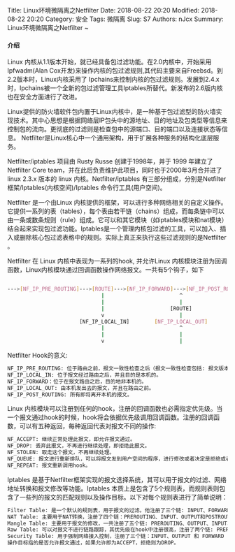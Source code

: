 Title: Linux环境微隔离之Netfilter
Date: 2018-08-22 20:20
Modified: 2018-08-22 20:20
Category: 安全
Tags: 微隔离
Slug: S7
Authors: nJcx
Summary: Linux环境微隔离之Netfilter ~



#### 介绍

   Linux 内核从1.1版本开始，就已经具备包过滤功能。在2.0内核中，开始采用Ipfwadm(Alan Cox开发)来操作内核的包过滤规则,其代码主要来自Freebsd。到2.2版本时，Linux内核采用了 Ipchains来控制内核的包过滤规则。发展到2.4.x时，Ipchains被一个全新的包过滤管理工具Iptables所替代。新发布的2.6版内核也在安全方面进行了改进。

Linux提供的防火墙软件包内置于Linux内核中，是一种基于包过滤型的防火墙实现技术。其中心思想是根据网络层IP包头中的源地址、目的地址及包类型等信息来控制包的流向。更彻底的过滤则是检查包中的源端口、目的端口以及连接状态等信息。 Netfilter是Linux核心中一个通用架构，用于扩展各种服务的结构化底层服务。


Netfilter/iptables 项目由 Rusty Russe 创建于1998年，并于 1999 年建立了 Netfilter Core team，并在此后负责维护此项目，同时也于2000年3月合并进了 linux 2.3.x 版本的 linux 内核。Netfilter/iptables 有三部分组成，分别是Netfilter 框架/Iptables(内核空间)/Iptables 命令行工具(用户空间)。

Netfilter 是一个由Linux 内核提供的框架，可以进行多种网络相关的自定义操作。它提供一系列的表（tables），每个表由若干链（chains）组成，而每条链中可以由一条或数条规则（rule）组成。它可以和其它模块（如iptables模块和nat模块）结合起来实现包过滤功能。Iptables是一个管理内核包过滤的工具，可以加入、插入或删除核心包过滤表格中的规则。实际上真正来执行这些过滤规则的是Netfilter 。


Netfilter 在 Linux 内核中表现为一系列的hook, 并允许Linux 内核模块注册为回调函数，Linux内核模块通过回调函数操作网络报文。一共有5个钩子，如下

```bash

--->[NF_IP_PRE_ROUTING]--->[ROUTE]--->[NF_IP_FORWARD]--->[NF_IP_POST_ROUTING]--->
                              |                        ^
                              |                        |
                              |                     [ROUTE]
                              v                        |
                       [NF_IP_LOCAL_IN]        [NF_IP_LOCAL_OUT]
                              |                        ^
                              |                        |
                              v                        |

```


Netfilter Hook的意义:

```bash
NF_IP_PRE_ROUTING: 位于路由之前，报文一致性检查之后（报文一致性检查包括: 报文版本、报文长度和checksum）。
NF_IP_LOCAL_IN: 位于报文经过路由之后，并且目的是本机的。
NF_IP_FORWARD：位于在报文路由之后，目的地非本机的。
NF_IP_LOCAL_OUT: 由本机发出去的报文，并且在路由之前。
NF_IP_POST_ROUTING: 所有即将离开本机的报文。
```
	
Linux 内核模块可以注册到任何的hook，注册的回调函数也必需指定优先级。当一个报文通过hook的时候，hook将会依据优先级调用回调函数。注册的回调函数，可以有五种返回，每种返回代表对报文不同的操作:

```bash
NF_ACCEPT: 继续正常处理此报文，即允许报文通过。
NF_DROP: 丢弃此报文，不再进行继续处理，即拒绝此报文。
NF_STOLEN: 取走这个报文，不再继续处理。
NF_QUEUE: 报文进行重新排队，可以将报文发到用户空间的程序，进行修改或者决定是拒绝或者允许。
NF_REPEAT: 报文重新调用hook。
```

Iptables 是基于Netfilter框架实现的报文选择系统，其可以用于报文的过滤、网络地址转换和报文修改等功能。Iptables 本质上是包含了5个规则表，而规则表则包含了一些列的报文的匹配规则以及操作目标。以下对每个规则表进行了简单说明：

```bash
Filter Table: 是一个默认的规则表，用于报文的过滤。他注册了三个链: INPUT、FORWARD和OUTPUT。
NAT Table: 主要用于NAT转换，注册了四个链：PREROUTING、INPUT、OUTPUT和POSTROUTING。
Mangle Table: 主要用于报文的修改，一共注册了五个链: PREROUTING、OUTPUT、INPUT、FORWARD和POSTROUTING
Raw Table: 可以对报文不进行链路跟踪，其优先级在hook中注册很高，注册了两个链: PREROUTING和OUTPUT
Security Table: 用于强制网络接入控制，注册了三个链：INPUT、OUTPUT 和 FORWARD
操作目标指的是否允许报文通过，如果允许即为ACCEPT，拒绝则为DROP。
```
